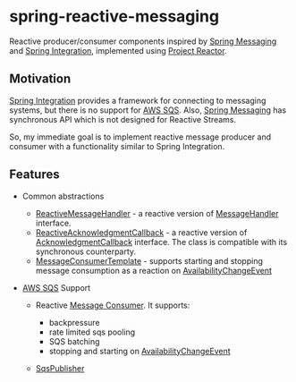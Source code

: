 # spring-reactive-messaging

Reactive producer/consumer components
inspired by [Spring Messaging](https://docs.spring.io/spring-boot/docs/current/reference/html/messaging.html)
and [Spring Integration](https://spring.io/projects/spring-integration),
implemented using [Project Reactor](https://projectreactor.io/).

## Motivation

[Spring Integration](https://spring.io/projects/spring-integration) provides a framework for connecting to messaging
systems,
but there is no support for [AWS SQS](https://aws.amazon.com/sqs/).
Also, [Spring Messaging](https://docs.spring.io/spring-boot/docs/current/reference/html/messaging.html) has synchronous
API which is not designed
for Reactive Streams.

So, my immediate goal is to implement reactive message producer and consumer
with a functionality similar to Spring Integration.

## Features

* Common abstractions
    - [ReactiveMessageHandler](src/main/kotlin/me/kpavlov/messaging/ReactiveMessageHandler.kt) - a reactive version
      of [MessageHandler](https://docs.spring.io/spring-framework/docs/current/javadoc-api/org/springframework/messaging/MessageHandler.html)
      interface.
    - [ReactiveAcknowledgmentCallback](src/main/kotlin/me/kpavlov/messaging/ReactiveAcknowledgmentCallback.kt) - a
      reactive version
      of [AcknowledgmentCallback](https://docs.spring.io/spring-integration/docs/current/api/org/springframework/integration/acks/AcknowledgmentCallback.html)
      interface.
      The class is compatible with its synchronous counterparty.
    - [MessageConsumerTemplate](src/main/kotlin/me/kpavlov/messaging/MessageConsumerTemplate.kt) - supports starting
      and stopping message consumption as a reaction
      on [AvailabilityChangeEvent](https://docs.spring.io/spring-boot/docs/current/api/org/springframework/boot/availability/AvailabilityChangeEvent.html)

* [AWS SQS](https://aws.amazon.com/sqs/) Support
    - Reactive [Message Consumer](src/main/kotlin/me/kpavlov/messaging/sqs/consumer/SqsMessageConsumer.kt).
      It supports:
        - backpressure
        - rate limited sqs pooling
        - SQS batching
        - stopping and starting
          on [AvailabilityChangeEvent](https://docs.spring.io/spring-boot/docs/current/api/org/springframework/boot/availability/AvailabilityChangeEvent.html)

    - [SqsPublisher](src/main/kotlin/me/kpavlov/messaging/sqs/publisher/SqsPublisher.kt)
